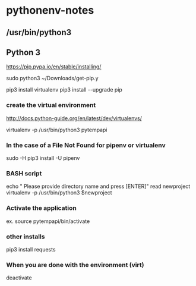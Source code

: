 # pythonenv-notes

## /usr/bin/python3

## Python 3
https://pip.pypa.io/en/stable/installing/

sudo python3 ~/Downloads/get-pip.y

pip3 install virtualenv
pip3 install --upgrade pip

### create the virtual environment
http://docs.python-guide.org/en/latest/dev/virtualenvs/

virtualenv -p /usr/bin/python3 pytempapi

### In the case of a File Not Found for pipenv or virtualenv
sudo -H pip3 install -U pipenv

### BASH script
echo " Please provide directory name and press [ENTER]"
read newproject
virtualenv -p /usr/bin/python3 $newproject

### Activate the application
ex. source pytempapi/bin/activate

### other installs
pip3 install requests

### When you are done with the environment (virt)
deactivate
